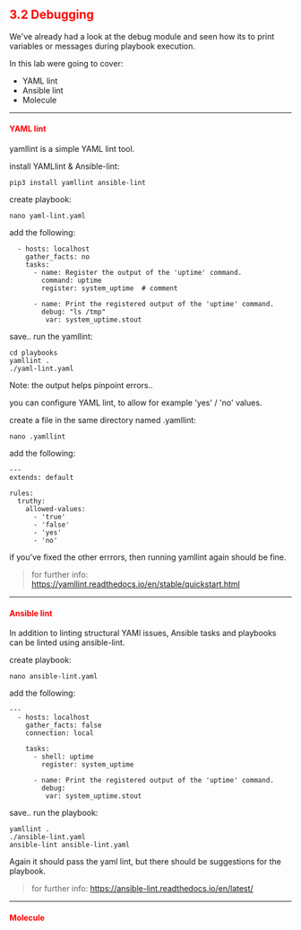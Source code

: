 ## <font color='red'> 3.2 Debugging </font>
We've already had a look at the debug module and seen how its to print variables or messages during playbook execution.

In this lab were going to cover:
* YAML lint
* Ansible lint
* Molecule

---

#### <font color='red'>YAML lint</font>

yamllint is a simple YAML lint tool.

install YAMLlint & Ansible-lint:
```
pip3 install yamllint ansible-lint
```
create playbook:
```
nano yaml-lint.yaml
```
add the following:
```
  - hosts: localhost
    gather_facts: no
    tasks:
      - name: Register the output of the 'uptime' command.
        command: uptime
        register: system_uptime  # comment

      - name: Print the registered output of the 'uptime' command.
        debug: "ls /tmp"
         var: system_uptime.stout
```
save..
run the yamllint:
```
cd playbooks
yamllint .
./yaml-lint.yaml 
```
Note: the output helps pinpoint errors..

you can configure YAML lint, to allow for example 'yes' / 'no' values.

create a file in the same directory named .yamllint:
```
nano .yamllint
```
add the following:
```
---
extends: default

rules:
  truthy:
    allowed-values:
      - 'true'
      - 'false'
      - 'yes'
      - 'no'
```
if you've fixed the other errrors, then running yamllint again should be fine.

  > for further info: https://yamllint.readthedocs.io/en/stable/quickstart.html

---

#### <font color='red'>Ansible lint</font>
In addition to linting structural YAMl issues, Ansible tasks and playbooks can be linted using ansible-lint.

create playbook:
```
nano ansible-lint.yaml
```
add the following:
```
---
  - hosts: localhost
    gather_facts: false
    connection: local

    tasks:
      - shell: uptime
        register: system_uptime

      - name: Print the registered output of the 'uptime' command.
        debug: 
         var: system_uptime.stout
```
save..
run the playbook:
```
yamllint .
./ansible-lint.yaml 
ansible-lint ansible-lint.yaml
```
Again it should pass the yaml lint, but there should be suggestions for the playbook.

  > for further info: https://ansible-lint.readthedocs.io/en/latest/

---

#### <font color='red'>Molecule</font>